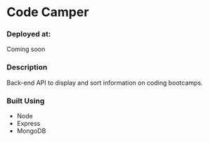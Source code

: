 # Code Camper

### Deployed at:

Coming soon

### Description

Back-end API to display and sort information on coding bootcamps.

### Built Using

-   Node
-   Express
-   MongoDB
